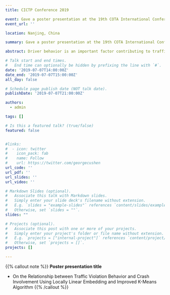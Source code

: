 ```yaml
---
title: CICTP Conference 2019

event: Gave a poster presentation at the 19th COTA International Conference of Transportation Professionals
event_url: ''

location: Nanjing, China

summary: Gave a poster presentation at the 19th COTA International Conference of Transportation Professionals.

abstract: Driver behavior is an important factor contributing to traffic crash occurrence. In previous literature, some specific traffic violation behaviors have been found to be associated with crash risk, such as speeding. However, a comprehensive study needs to be conducted to explore relationships between various violation behaviors and drivers’ crash risk. In this paper, nearly 300 violation types were studied. Crashes were classified into different types based on two criterions, severity and scenario. With a locally linear embedding (LLE) method, high-dimensional non-linear relationships among violation and crash types were identified and properly mapped to a lower-dimensional space. Then, an improved K-means algorithm was applied to cluster violation and crash types into multiple groups, to overcome the weakness of traditional K-means algorithm in terms of large variance. The results show some interesting and useful findings. In general, this paper provides valuable information for traffic enforcement and education to improve traffic safety.

# Talk start and end times.
#   End time can optionally be hidden by prefixing the line with `#`.
date: '2019-07-07T14:00:00Z'
date_end: '2019-07-07T15:00:00Z'
all_day: false

# Schedule page publish date (NOT talk date).
publishDate: '2019-07-07T21:00:00Z'

authors:
  - admin

tags: []

# Is this a featured talk? (true/false)
featured: false


#links:
#  - icon: twitter
#    icon_pack: fab
#    name: Follow
#    url: https://twitter.com/georgecushen
url_code: ''
url_pdf: ''
url_slides: ''
url_video: ''

# Markdown Slides (optional).
#   Associate this talk with Markdown slides.
#   Simply enter your slide deck's filename without extension.
#   E.g. `slides = "example-slides"` references `content/slides/example-slides.md`.
#   Otherwise, set `slides = ""`.
slides: ""

# Projects (optional).
#   Associate this post with one or more of your projects.
#   Simply enter your project's folder or file name without extension.
#   E.g. `projects = ["internal-project"]` references `content/project/deep-learning/index.md`.
#   Otherwise, set `projects = []`.
projects: []

---
```


{{% callout note %}}
**Poster presentation title**
- On the Relationship between Traffic Violation Behavior and Crash Involvement Using Locally Linear Embedding and Improved K-Means Algorithm
{{% /callout %}}
